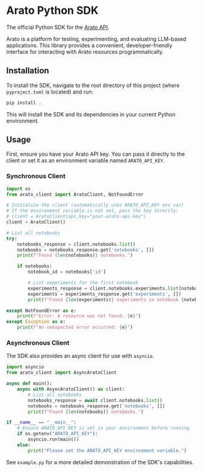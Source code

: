 # Arato Python SDK

The official Python SDK for the [Arato API](https://arato.ai/).

Arato is a platform for testing, experimenting, and evaluating LLM-based applications. This library provides a convenient, developer-friendly interface for interacting with Arato resources programmatically.

## Installation

To install the SDK, navigate to the root directory of this project (where `pyproject.toml` is located) and run:

```bash
pip install .
```

This will install the SDK and its dependencies in your current Python environment.

## Usage

First, ensure you have your Arato API key. You can pass it directly to the client or set it as an environment variable named `ARATO_API_KEY`.

### Synchronous Client

```python
import os
from arato_client import AratoClient, NotFoundError

# Initialize the client (automatically uses ARATO_API_KEY env var)
# If the environment variable is not set, pass the key directly:
# client = AratoClient(api_key="your-arato-api-key")
client = AratoClient()

# List all notebooks
try:
    notebooks_response = client.notebooks.list()
    notebooks = notebooks_response.get('notebooks', [])
    print(f"Found {len(notebooks)} notebooks.")

    if notebooks:
        notebook_id = notebooks['id']

        # List experiments for the first notebook
        experiments_response = client.notebooks.experiments.list(notebook_id=notebook_id)
        experiments = experiments_response.get('experiments', [])
        print(f"Found {len(experiments)} experiments in notebook {notebook_id}.")

except NotFoundError as e:
    print(f"Error: A resource was not found. {e}")
except Exception as e:
    print(f"An unexpected error occurred: {e}")
```

### Asynchronous Client

The SDK also provides an async client for use with `asyncio`.

```python
import asyncio
from arato_client import AsyncAratoClient

async def main():
    async with AsyncAratoClient() as client:
        # List all notebooks
        notebooks_response = await client.notebooks.list()
        notebooks = notebooks_response.get('notebooks', [])
        print(f"Found {len(notebooks)} notebooks.")

if __name__ == "__main__":
    # Ensure ARATO_API_KEY is set in your environment before running
    if os.getenv("ARATO_API_KEY"):
        asyncio.run(main())
    else:
        print("Please set the ARATO_API_KEY environment variable.")
```

See `example.py` for a more detailed demonstration of the SDK's capabilities.